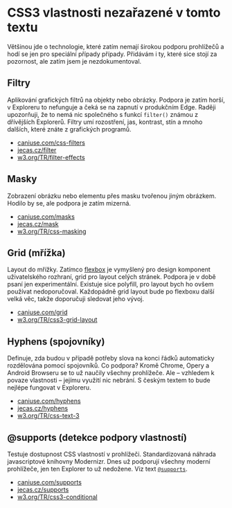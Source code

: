 # CSS3 vlastnosti nezařazené v tomto textu

Většinou jde o technologie, které zatím nemají širokou podporu prohlížečů a hodí se jen pro speciální případy případy. Přidávám i ty, které sice stojí za pozornost, ale zatím jsem je nezdokumentoval.

## Filtry

Aplikování grafických filtrů na objekty nebo obrázky. Podpora je zatím horší, v Exploreru to nefunguje a čeká se na zapnutí v produkčním Edge. Raději upozorňuji, že to nemá nic společného s funkcí `filter()` známou z dřívějších Explorerů. Filtry umí rozostření, jas, kontrast, stín a mnoho dalších, které znáte z grafických programů. 

- [caniuse.com/css-filters](https://caniuse.com/css-filters)
- [jecas.cz/filter](http://jecas.cz/filter)  
- [w3.org/TR/filter-effects](https://www.w3.org/TR/filter-effects/)

## Masky

Zobrazení obrázku nebo elementu přes masku tvořenou jiným obrázkem. Hodilo by se, ale podpora je zatím mizerná. 

- [caniuse.com/masks](https://caniuse.com/masks)
- [jecas.cz/mask](http://jecas.cz/mask)
- [w3.org/TR/css-masking](https://www.w3.org/TR/css-masking/)

## Grid (mřížka)

Layout do mřížky. Zatímco [flexbox](css-flexbox.md) je vymyšlený pro design komponent uživatelského rozhraní, grid pro layout celých stránek. Podpora je v době psaní jen experimentální. Existuje sice polyfill, pro layout bych ho ovšem používat nedoporučoval. Každopádně grid layout bude po flexboxu další velká věc, takže doporučuji sledovat jeho vývoj. 

- [caniuse.com/grid](https://caniuse.com/grid)
- [w3.org/TR/css3-grid-layout](https://www.w3.org/TR/css3-grid-layout/)

## Hyphens (spojovníky)

Definuje, zda budou v případě potřeby slova na konci řádků automaticky rozdělována pomocí spojovníků. Co podpora? Kromě Chrome, Opery a Android Browseru se to už naučily všechny prohlížeče. Ale – vzhledem k povaze vlastnosti – jejímu využití nic nebrání. S českým textem to bude nejlépe fungovat v Exploreru.

- [caniuse.com/hyphens](https://caniuse.com/hyphens)
- [jecas.cz/hyphens](http://jecas.cz/hyphens)
- [w3.org/TR/css-text-3](https://www.w3.org/TR/css-text-3/#hyphens-property)

## @supports (detekce podpory vlastností)

Testuje dostupnost CSS vlastností v prohlížeči. Standardizovaná náhrada javascriptové knihovny Modernizr. Dnes už podporují všechny moderní prohlížeče, jen ten Explorer to už nedožene. Viz text [`@supports`](css-supports.md).

- [caniuse.com/supports](https://caniuse.com/supports)
- [jecas.cz/supports](http://jecas.cz/supports)
- [w3.org/TR/css3-conditional](https://www.w3.org/TR/css3-conditional/)
